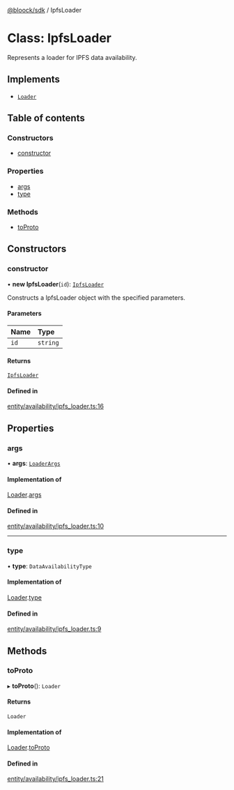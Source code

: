 [@bloock/sdk](../index.md) / IpfsLoader

# Class: IpfsLoader

Represents a loader for IPFS data availability.

## Implements

- [`Loader`](../interfaces/Loader.md)

## Table of contents

### Constructors

- [constructor](IpfsLoader.md#constructor)

### Properties

- [args](IpfsLoader.md#args)
- [type](IpfsLoader.md#type)

### Methods

- [toProto](IpfsLoader.md#toproto)

## Constructors

### constructor

• **new IpfsLoader**(`id`): [`IpfsLoader`](IpfsLoader.md)

Constructs a IpfsLoader object with the specified parameters.

#### Parameters

| Name | Type |
| :------ | :------ |
| `id` | `string` |

#### Returns

[`IpfsLoader`](IpfsLoader.md)

#### Defined in

[entity/availability/ipfs_loader.ts:16](https://github.com/bloock/bloock-sdk/blob/dcd4dc7/languages/js/src/entity/availability/ipfs_loader.ts#L16)

## Properties

### args

• **args**: [`LoaderArgs`](LoaderArgs.md)

#### Implementation of

[Loader](../interfaces/Loader.md).[args](../interfaces/Loader.md#args)

#### Defined in

[entity/availability/ipfs_loader.ts:10](https://github.com/bloock/bloock-sdk/blob/dcd4dc7/languages/js/src/entity/availability/ipfs_loader.ts#L10)

___

### type

• **type**: `DataAvailabilityType`

#### Implementation of

[Loader](../interfaces/Loader.md).[type](../interfaces/Loader.md#type)

#### Defined in

[entity/availability/ipfs_loader.ts:9](https://github.com/bloock/bloock-sdk/blob/dcd4dc7/languages/js/src/entity/availability/ipfs_loader.ts#L9)

## Methods

### toProto

▸ **toProto**(): `Loader`

#### Returns

`Loader`

#### Implementation of

[Loader](../interfaces/Loader.md).[toProto](../interfaces/Loader.md#toproto)

#### Defined in

[entity/availability/ipfs_loader.ts:21](https://github.com/bloock/bloock-sdk/blob/dcd4dc7/languages/js/src/entity/availability/ipfs_loader.ts#L21)
